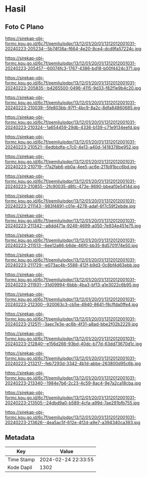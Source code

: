 # Hasil

## Foto C Plano

https://sirekap-obj-formc.kpu.go.id/6c7f/pemilu/pdpr/13/12/01/20/01/1312012001031-20240223-205234--5b74f36a-f664-4e20-8ce4-dcd9fa57224c.jpg

https://sirekap-obj-formc.kpu.go.id/6c7f/pemilu/pdpr/13/12/01/20/01/1312012001031-20240223-205457--60074fc3-1767-4386-bd18-b00f4424c371.jpg

https://sirekap-obj-formc.kpu.go.id/6c7f/pemilu/pdpr/13/12/01/20/01/1312012001031-20240223-205835--b4265500-0496-4115-9d33-f82f1e9b4c20.jpg

https://sirekap-obj-formc.kpu.go.id/6c7f/pemilu/pdpr/13/12/01/20/01/1312012001031-20240223-210039--5fe803bb-97f1-4bc9-8a2c-8dfa84860685.jpg

https://sirekap-obj-formc.kpu.go.id/6c7f/pemilu/pdpr/13/12/01/20/01/1312012001031-20240223-210324--1a654459-29db-4336-b139-c71e9134eefd.jpg

https://sirekap-obj-formc.kpu.go.id/6c7f/pemilu/pdpr/13/12/01/20/01/1312012001031-20240223-210521--6edbbdfa-c7c0-4e13-a40d-1418378be952.jpg

https://sirekap-obj-formc.kpu.go.id/6c7f/pemilu/pdpr/13/12/01/20/01/1312012001031-20240223-210719--f7a2fab6-eb0a-4ee5-ac6e-211b91bcc6bd.jpg

https://sirekap-obj-formc.kpu.go.id/6c7f/pemilu/pdpr/13/12/01/20/01/1312012001031-20240223-210855--2fc90035-d8fc-473e-9690-bbeaf0e5414d.jpg

https://sirekap-obj-formc.kpu.go.id/6c7f/pemilu/pdpr/13/12/01/20/01/1312012001031-20240223-211143--983f4891-c01e-4278-adaf-6f7c59f2ebde.jpg

https://sirekap-obj-formc.kpu.go.id/6c7f/pemilu/pdpr/13/12/01/20/01/1312012001031-20240223-211342--a8dd471a-9249-4699-a050-7e934e451e75.jpg

https://sirekap-obj-formc.kpu.go.id/6c7f/pemilu/pdpr/13/12/01/20/01/1312012001031-20240223-211513--6ee12a86-b6de-46f0-bb35-8d5701f74e50.jpg

https://sirekap-obj-formc.kpu.go.id/6c7f/pemilu/pdpr/13/12/01/20/01/1312012001031-20240223-211729--e073ac4b-5588-412f-b9d3-0c8bf4d63ebb.jpg

https://sirekap-obj-formc.kpu.go.id/6c7f/pemilu/pdpr/13/12/01/20/01/1312012001031-20240223-211931--31d09994-6bbb-4ba3-bf13-a1e3022c6b95.jpg

https://sirekap-obj-formc.kpu.go.id/6c7f/pemilu/pdpr/13/12/01/20/01/1312012001031-20240223-212300--920063c3-cb5e-4940-8641-f8cffda0ffe4.jpg

https://sirekap-obj-formc.kpu.go.id/6c7f/pemilu/pdpr/13/12/01/20/01/1312012001031-20240223-212511--3aec7e3e-ac6b-4f31-a8ad-bbe2f02b2229.jpg

https://sirekap-obj-formc.kpu.go.id/6c7f/pemilu/pdpr/13/12/01/20/01/1312012001031-20240223-212840--e156d266-93bd-40dc-b77d-63dd73670d1c.jpg

https://sirekap-obj-formc.kpu.go.id/6c7f/pemilu/pdpr/13/12/01/20/01/1312012001031-20240223-213217--feb7293d-3342-4b1d-abbe-263800d95c6b.jpg

https://sirekap-obj-formc.kpu.go.id/6c7f/pemilu/pdpr/13/12/01/20/01/1312012001031-20240223-213340--1984e7b6-2c23-4c59-8ac4-9e7a2ca18cba.jpg

https://sirekap-obj-formc.kpu.go.id/6c7f/pemilu/pdpr/13/12/01/20/01/1312012001031-20240223-213505--24dbd9a0-b589-4cfa-a99d-7ae291bfb755.jpg

https://sirekap-obj-formc.kpu.go.id/6c7f/pemilu/pdpr/13/12/01/20/01/1312012001031-20240223-213626--4ea5ac5f-612e-4f2d-a9e7-a394340ca393.jpg


## Metadata

| Key        | Value               |
| ---------- | ------------------- |
| Time Stamp | 2024-02-24 22:33:55 |
| Kode Dapil | 1302                |



